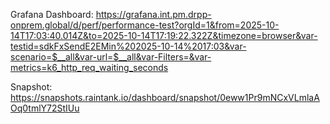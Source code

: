 Grafana Dashboard: https://grafana.int.pm.drpp-onprem.global/d/perf/performance-test?orgId=1&from=2025-10-14T17:03:40.014Z&to=2025-10-14T17:19:22.322Z&timezone=browser&var-testid=sdkFxSendE2EMin%202025-10-14%2017:03&var-scenario=$__all&var-url=$__all&var-Filters=&var-metrics=k6_http_req_waiting_seconds

Snapshot: https://snapshots.raintank.io/dashboard/snapshot/0eww1Pr9mNCxVLmlaAOq0tmlY72StIUu

